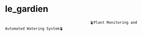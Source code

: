 # le_gardien
                                           🪴Plant Monitoring and Automated Watering System🪴


